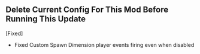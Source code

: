 ## Delete Current Config For This Mod Before Running This Update

[Fixed]

  - Fixed Custom Spawn Dimension player events firing even when disabled